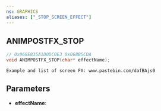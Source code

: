 ```yaml
---
ns: GRAPHICS
aliases: ["_STOP_SCREEN_EFFECT"]
---
```

## ANIMPOSTFX_STOP

```c
// 0x068E835A1D0DC0E3 0x06BB5CDA
void ANIMPOSTFX_STOP(char* effectName);
```

```
Example and list of screen FX: www.pastebin.com/dafBAjs0  
```

## Parameters
* **effectName**:

